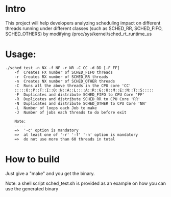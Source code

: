 Intro
=====
This project will help developers analyzing scheduling impact on different 
threads running under different classes (such as SCHED_RR, SCHED_FIFO, 
SCHED_OTHERS) by modifying /proc/sys/kernel/sched_rt_runtime_us


Usage:
======
    ./sched_test -n NX -f NF -r NR -C CC -d DD [-F FF]
        -f	Creates FX number of SCHED_FIFO threads
        -r	Creates RX number of SCHED_RR threads
        -n	Creates NX number of SCHED_OTHER threads
        -C	Runs all the above threads in the CPU core 'CC'
        :::::O::P::T::I::O::N::A::L::::A::R::G::U::M::E::N::T::S:::::
        -F	Duplicates and distribute SCHED_FIFO to CPU Core 'FF'
        -R	Duplicates and distribute SCHED_RR to CPU Core 'RR'
        -N	Duplicates and distribute SCHED_OTHER to CPU Core 'NN'
        -L	Number of loops each Job to make
        -J	Number of jobs each threads to do before exit

        Note:
        -----
        =>  '-c' option is mandatory
        =>  at least one of '-r' '-f' '-n' option is mandatory
        =>  do not use more than 60 threads in total

	
How to build
============
Just give a "make" and you get the binary.

Note: a shell script sched_test.sh is provided as an example on how you can use
the generated binary
